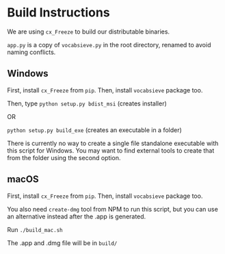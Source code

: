 # Build Instructions

We are using `cx_Freeze` to build our distributable binaries.

`app.py` is a copy of `vocabsieve.py` in the root directory, renamed to avoid naming conflicts.

## Windows
First, install `cx_Freeze` from `pip`.
Then, install `vocabsieve` package too.

Then, type `python setup.py bdist_msi` (creates installer)

OR

`python setup.py build_exe` (creates an executable in a folder)

There is currently no way to create a single file standalone executable with this script for Windows. You may want to find external tools to create that from the folder using the second option.

## macOS
First, install `cx_Freeze` from `pip`.
Then, install `vocabsieve` package too.

You also need `create-dmg` tool from NPM to run this script, but you can use an alternative instead after the .app is generated.

Run `./build_mac.sh`

The .app and .dmg file will be in `build/`
